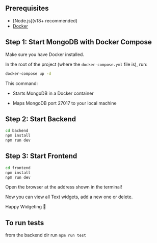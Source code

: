 ## Prerequisites

- [Node.js](v18+ recommended)
- [Docker](https://www.docker.com/get-started)

## Step 1: Start MongoDB with Docker Compose

Make sure you have Docker installed.

In the root of the project (where the `docker-compose.yml` file is), run:

```bash
docker-compose up -d 
```

This command:

 - Starts MongoDB in a Docker container

 - Maps MongoDB port 27017 to your local machine


## Step 2: Start Backend

``` bash 
cd backend
npm install
npm run dev
```

## Step 3: Start Frontend

``` bash 
cd frontend
npm install
npm run dev
```
Open the browser at the address shown in the terminal!

Now you can view all Text widgets, add a new one or delete.

Happy Widgeting 🚀


## To run tests

from the backend dir run `npm run test`